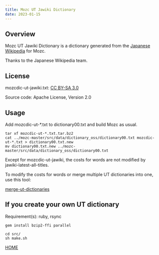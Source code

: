 ```yaml
---
title: Mozc UT Jawiki Dictionary
date: 2023-01-15
---
```


## Overview

Mozc UT Jawiki Dictionary is a dictionary generated from the [Japanese Wikipedia](https://ja.wikipedia.org/) for Mozc.

Thanks to the Japanese Wikipedia team.

## License

mozcdic-ut-jawiki.txt: [CC BY-SA 3.0](https://ja.wikipedia.org/wiki/Wikipedia:ウィキペディアを二次利用する)

Source code: Apache License, Version 2.0

## Usage

Add mozcdic-ut-*.txt to dictionary00.txt and build Mozc as usual.

```
tar xf mozcdic-ut-*.txt.tar.bz2
cat ../mozc-master/src/data/dictionary_oss/dictionary00.txt mozcdic-ut-*.txt > dictionary00.txt.new
mv dictionary00.txt.new ../mozc-master/src/data/dictionary_oss/dictionary00.txt
```

Except for mozcdic-ut-jawiki, the costs for words are not modified by jawiki-latest-all-titles.

To modify the costs for words or merge multiple UT dictionaries into one, use this tool:

[merge-ut-dictionaries](https://github.com/utuhiro78/merge-ut-dictionaries)

## If you create your own UT dictionary

Requirement(s): ruby, rsync

```
gem install bzip2-ffi parallel

cd src/
sh make.sh
```

[HOME](http://linuxplayers.g1.xrea.com/mozc-ut.html)
